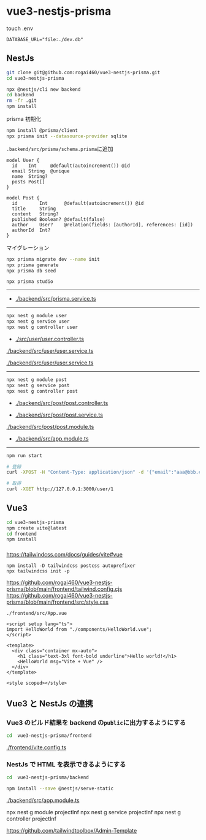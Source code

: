 # vue3-nestjs-prisma

touch .env

```
DATABASE_URL="file:./dev.db"
```

## NestJs

```bash
git clone git@github.com:rogai460/vue3-nestjs-prisma.git
cd vue3-nestjs-prisma
```

```bash
npx @nestjs/cli new backend
cd backend
rm -fr .git
npm install
```

prisma 初期化

```bash
npm install @prisma/client
npx prisma init --datasource-provider sqlite
```

`.backend/src/prisma/schema.prisma`に追加

```prisma
model User {
  id    Int     @default(autoincrement()) @id
  email String  @unique
  name  String?
  posts Post[]
}

model Post {
  id        Int      @default(autoincrement()) @id
  title     String
  content   String?
  published Boolean? @default(false)
  author    User?    @relation(fields: [authorId], references: [id])
  authorId  Int?
}
```

マイグレーション

```bash
npx prisma migrate dev --name init
npx prisma generate
npx prisma db seed
```

```
npx prisma studio
```

---

- [./backend/src/prisma.service.ts](https://github.com/rogai460/vue3-nestjs-prisma/blob/main/backend/src/prisma.service.ts)

---

```bash
npx nest g module user
npx nest g service user
npx nest g controller user
```

- [./src/user/user.controller.ts](https://github.com/rogai460/vue3-nestjs-prisma/blob/main/backend/src/user/user.controller.ts)

[./backend/src/user/user.service.ts](https://github.com/rogai460/vue3-nestjs-prisma/blob/main/backend/src/user/user.service.ts)

[./backend/src/user/user.service.ts](https://github.com/rogai460/vue3-nestjs-prisma/blob/main/backend/src/user/user.module.ts)

---

```bash
npx nest g module post
npx nest g service post
npx nest g controller post
```

- [./backend/src/post/post.controller.ts](https://github.com/rogai460/vue3-nestjs-prisma/blob/main/backend/src/post/post.controller.ts)

- [./backend/src/post/post.service.ts](https://github.com/rogai460/vue3-nestjs-prisma/blob/main/backend/src/post/post.service.ts)

[./backend/src/post/post.module.ts](https://github.com/rogai460/vue3-nestjs-prisma/blob/main/backend/src/post/post.module.ts)

- [./backend/src/app.module.ts](https://github.com/rogai460/vue3-nestjs-prisma/blob/main/backend/src/app.module.ts)

---

```bash
npm run start

# 登録
curl -XPOST -H "Content-Type: application/json" -d '{"email":"aaa@bbb.com","name":"jonson"}' http://127.0.0.1:3000/user

# 取得
curl -XGET http://127.0.0.1:3000/user/1
```

## Vue3

```bash
cd vue3-nestjs-prisma
npm create vite@latest
cd frontend
npm install
```

###

https://tailwindcss.com/docs/guides/vite#vue

```
npm install -D tailwindcss postcss autoprefixer
npx tailwindcss init -p
```

https://github.com/rogai460/vue3-nestjs-prisma/blob/main/frontend/tailwind.config.cjs
https://github.com/rogai460/vue3-nestjs-prisma/blob/main/frontend/src/style.css

`./frontend/src/App.vue`

```vue
<script setup lang="ts">
import HelloWorld from "./components/HelloWorld.vue";
</script>

<template>
  <div class="container mx-auto">
    <h1 class="text-3xl font-bold underline">Hello world!</h1>
    <HelloWorld msg="Vite + Vue" />
  </div>
</template>

<style scoped></style>
```

## Vue3 と NestJs の連携

### Vue3 のビルド結果を backend の`public`に出力するようにする

```bash
cd  vue3-nestjs-prisma/frontend
```

[./frontend/vite.config.ts](https://github.com/rogai460/vue3-nestjs-prisma/blob/main/frontend/vite.config.ts)

### NestJs で HTML を表示できるようにする

```bash
cd  vue3-nestjs-prisma/backend
```

```bash
npm install --save @nestjs/serve-static
```

[./backend/src/app.module.ts](https://github.com/rogai460/vue3-nestjs-prisma/blob/main/backend/src/app.module.ts)

npx nest g module projectInf
npx nest g service projectInf
npx nest g controller projectInf


https://github.com/tailwindtoolbox/Admin-Template
